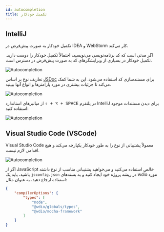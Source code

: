 ```yaml
---
id: autocompletion
title: تکمیل خودکار
---
```


## IntelliJ

تکمیل خودکار به صورت پیش‌فرض در IDEA و WebStorm کار می‌کند.

اگر مدتی است که کد برنامه‌نویسی می‌نویسید، احتمالاً تکمیل خودکار را دوست دارید. تکمیل خودکار در بسیاری از ویرایشگرهای کد به صورت پیش‌فرض در دسترس است.

![Autocompletion](/img/autocompletion/0.png)

تعاریف نوع بر اساس [JSDoc](http://usejsdoc.org/) برای مستندسازی کد استفاده می‌شود. این به شما کمک می‌کند تا جزئیات بیشتری در مورد پارامترها و انواع آنها ببینید.

![Autocompletion](/img/autocompletion/1.png)

از میانبرهای استاندارد <kbd>⇧ + ⌥ + SPACE</kbd> در پلتفرم IntelliJ برای دیدن مستندات موجود استفاده کنید:

![Autocompletion](/img/autocompletion/2.png)

## Visual Studio Code (VSCode)

Visual Studio Code معمولاً پشتیبانی از نوع را به طور خودکار یکپارچه می‌کند و هیچ اقدامی لازم نیست.

![Autocompletion](/img/autocompletion/14.png)

اگر از JavaScript خالص استفاده می‌کنید و می‌خواهید پشتیبانی مناسب از نوع داشته باشید، باید یک `jsconfig.json` در ریشه پروژه خود ایجاد کنید و به بسته‌های wdio مورد استفاده ارجاع دهید، به عنوان مثال:

```json title="jsconfig.json"
{
    "compilerOptions": {
        "types": [
            "node",
            "@wdio/globals/types",
            "@wdio/mocha-framework"
        ]
    }
}
```